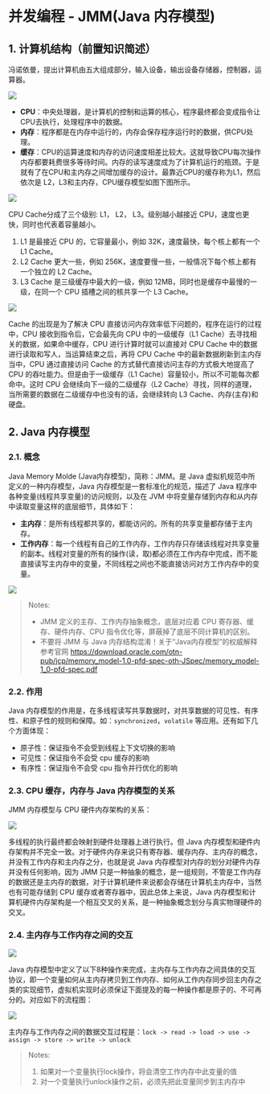 # 并发编程 - JMM(Java 内存模型)

## 1. 计算机结构（前置知识简述）

冯诺依曼，提出计算机由五大组成部分，输入设备，输出设备存储器，控制器，运算器。

![](images/156004907221254.png)

- **CPU**：中央处理器，是计算机的控制和运算的核心，程序最终都会变成指令让CPU去执行，处理程序中的数据。
- **内存**：程序都是在内存中运行的，内存会保存程序运行时的数据，供CPU处理。
- **缓存**：CPU的运算速度和内存的访问速度相差比较大。这就导致CPU每次操作内存都要耗费很多等待时间。内存的读写速度成为了计算机运行的瓶颈。于是就有了在CPU和主内存之间增加缓存的设计。最靠近CPU的缓存称为L1，然后依次是 L2，L3和主内存，CPU缓存模型如图下图所示。

![](images/516055007239680.png)

CPU Cache分成了三个级别: L1， L2， L3。级别越小越接近 CPU，速度也更快，同时也代表着容量越小。

1. L1 是最接近 CPU 的，它容量最小，例如 32K，速度最快，每个核上都有一个 L1 Cache。
2. L2 Cache 更大一些，例如 256K，速度要慢一些，一般情况下每个核上都有一个独立的 L2 Cache。
3. L3 Cache 是三级缓存中最大的一级，例如 12MB，同时也是缓存中最慢的一级，在同一个 CPU 插槽之间的核共享一个 L3 Cache。

![](images/485265207227547.png)

Cache 的出现是为了解决 CPU 直接访问内存效率低下问题的，程序在运行的过程中，CPU 接收到指令后，它会最先向 CPU 中的一级缓存（L1 Cache）去寻找相关的数据，如果命中缓存，CPU 进行计算时就可以直接对 CPU Cache 中的数据进行读取和写人，当运算结束之后，再将 CPU Cache 中的最新数据刷新到主内存当中，CPU 通过直接访问 Cache 的方式替代直接访问主存的方式极大地提高了 CPU 的吞吐能力。但是由于一级缓存（L1 Cache）容量较小，所以不可能每次都命中。这时 CPU 会继续向下一级的二级缓存（L2 Cache）寻找，同样的道理，当所需要的数据在二级缓存中也没有的话，会继续转向 L3 Cache、内存(主存)和硬盘。

## 2. Java 内存模型

### 2.1. 概念

Java Memory Molde (Java内存模型)，简称：JMM。是 Java 虚拟机规范中所定义的一种内存模型，Java 内存模型是一套标准化的规范，描述了 Java 程序中各种变量(线程共享变量)的访问规则，以及在 JVM 中将变量存储到内存和从内存中读取变量这样的底层细节，具体如下：

- **主内存**：是所有线程都共享的，都能访问的。所有的共享变量都存储于主内存。
- **工作内存**：每一个线程有自己的工作内存，工作内存只存储该线程对共享变量的副本。线程对变量的所有的操作(读，取)都必须在工作内存中完成，而不能直接读写主内存中的变量，不同线程之间也不能直接访问对方工作内存中的变量。

![](images/326205807247713.png)

> Notes: 
>
> - JMM 定义的主存、工作内存抽象概念，底层对应着 CPU 寄存器、缓存、硬件内存、CPU 指令优化等，屏蔽掉了底层不同计算机的区别。
> - 不要将 JMM 与 Java 内存结构混淆！关于“Java内存模型”的权威解释参考官网 https://download.oracle.com/otn-pub/jcp/memory_model-1.0-pfd-spec-oth-JSpec/memory_model-1_0-pfd-spec.pdf

### 2.2. 作用

Java 内存模型的作用是，在多线程读写共享数据时，对共享数据的可见性、有序性、和原子性的规则和保障。如：`synchronized`，`volatile` 等应用。还有如下几个方面体现：

- 原子性：保证指令不会受到线程上下文切换的影响
- 可见性：保证指令不会受 cpu 缓存的影响
- 有序性：保证指令不会受 cpu 指令并行优化的影响

### 2.3. CPU 缓存，内存与 Java 内存模型的关系

JMM 内存模型与 CPU 硬件内存架构的关系：

![](images/494352519221254.png)

多线程的执行最终都会映射到硬件处理器上进行执行。但 Java 内存模型和硬件内存架构并不完全一致。对于硬件内存来说只有寄存器、缓存内存、主内存的概念，并没有工作内存和主内存之分，也就是说 Java 内存模型对内存的划分对硬件内存并没有任何影响，因为 JMM 只是一种抽象的概念，是一组规则，不管是工作内存的数据还是主内存的数据，对于计算机硬件来说都会存储在计算机主内存中，当然也有可能存储到 CPU 缓存或者寄存器中，因此总体上来说，Java 内存模型和计算机硬件内存架构是一个相互交叉的关系，是一种抽象概念划分与真实物理硬件的交叉。

### 2.4. 主内存与工作内存之间的交互

![](images/381184021221254.png)

Java 内存模型中定义了以下8种操作来完成，主内存与工作内存之间具体的交互协议，即一个变量如何从主内存拷贝到工作内存、如何从工作内存同步回主内存之类的实现细节，虚拟机实现时必须保证下面提及的每一种操作都是原子的、不可再分的。对应如下的流程图：

![](images/363184121239680.png)

主内存与工作内存之间的数据交互过程是：`lock -> read -> load -> use -> assign -> store -> write -> unlock`

> Notes: 
>
> 1. 如果对一个变量执行lock操作，将会清空工作内存中此变量的值
> 2. 对一个变量执行unlock操作之前，必须先把此变量同步到主内存中
